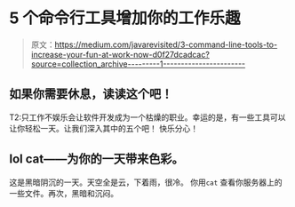 # 5 个命令行工具增加你的工作乐趣

> 原文：<https://medium.com/javarevisited/3-command-line-tools-to-increase-your-fun-at-work-now-d0f27dcadcac?source=collection_archive---------1----------------------->

## 如果你需要休息，读读这个吧！

T2:只工作不娱乐会让软件开发成为一个枯燥的职业。幸运的是，有一些工具可以让你轻松一天。让我们深入其中的五个吧！
快乐分心！

## lol cat——为你的一天带来色彩。

这是黑暗阴沉的一天。天空全是云，下着雨，很冷。
你用`cat` 查看你服务器上的一些文件。再次，黑暗和沉闷。